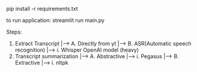 pip install -r requirements.txt

to run application:
streamlit run main.py

Steps:
1. Extract Transcript
    |--> A. Directly from yt
    |--> B. ASR(Automatic speech recognition)
        |--> i. Whisper OpenAI model (heavy)
2. Transcript summarization
    |--> A. Abstractive
        |--> i. Pegasus
    |--> B. Extractive
        |--> i. nltpk



    